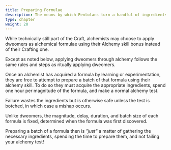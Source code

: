 ```yaml
---
title: Preparing Formulae
description: The means by which Pentolans turn a handful of ingredients into potent magical items
type: chapter
weight: 20
---
```


While technically still part of the Craft, alchemists may choose to apply dweomers as alchemical formulae using their Alchemy skill bonus instead of their Crafting one.

Except as noted below, applying dweomers through alchemy follows the same rules and steps as ritually applying dweomers.

Once an alchemist has acquired a formula by learning or experimentation, they are free to attempt to prepare a batch of that formula using their alchemy skill.
To do so they must acquire the appropriate ingredients, spend one hour per magnitude of the formula, and make a normal alchemy test.

Failure wastes the ingredients but is otherwise safe unless the test is botched, in which case a mishap occurs.

Unlike dweomers, the magnitude, delay, duration, and batch size of each formula is fixed, determined when the formula was first discovered.

Preparing a batch of a formula then is _"just"_ a matter of gathering the necessary ingredients, spending the time to prepare them, and not failing your alchemy test!
